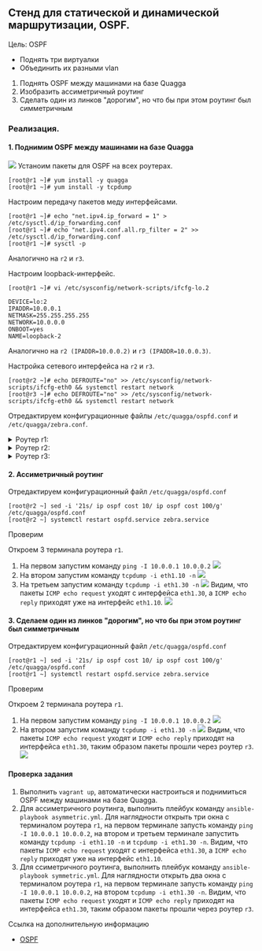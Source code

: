 ## Стенд для статической и динамической маршрутизации, OSPF.

Цель: OSPF
- Поднять три виртуалки
- Объединить их разными vlan
1. Поднять OSPF между машинами на базе Quagga
2. Изобразить ассиметричный роутинг
3. Сделать один из линков "дорогим", но что бы при этом роутинг был симметричным


### Реализация.

#### 1. Поднимим OSPF между машинами на базе Quagga
![](topology.jpeg)
Устаноим пакеты для OSPF на всех роутерах.
```
[root@r1 ~]# yum install -y quagga
[root@r1 ~]# yum install -y tcpdump
```

Настроим передачу пакетов меду интерфейсами.
```
[root@r1 ~]# echo "net.ipv4.ip_forward = 1" > /etc/sysctl.d/ip_forwarding.conf
[root@r1 ~]# echo "net.ipv4.conf.all.rp_filter = 2" >> /etc/sysctl.d/ip_forwarding.conf
[root@r1 ~]# sysctl -p
```
Аналогично на `r2` и `r3`.

Настроим loopback-интерфейс.
```
[root@r1 ~]# vi /etc/sysconfig/network-scripts/ifcfg-lo.2
```
```
DEVICE=lo:2
IPADDR=10.0.0.1
NETMASK=255.255.255.255
NETWORK=10.0.0.0
ONBOOT=yes
NAME=loopback-2
```
Аналогично на `r2 (IPADDR=10.0.0.2)` и `r3 (IPADDR=10.0.0.3)`.

Настройка сетевого интерфейса на `r2` и `r3`.
```
[root@r2 ~]# echo DEFROUTE="no" >> /etc/sysconfig/network-scripts/ifcfg-eth0 && systemctl restart network
[root@r3 ~]# echo DEFROUTE="no" >> /etc/sysconfig/network-scripts/ifcfg-eth0 && systemctl restart network
```
Отредактируем конфигурационные файлы `/etc/quagga/ospfd.conf` и `/etc/quagga/zebra.conf`.

<details>
  <summary>Роутер r1:</summary>

```
[root@r1 ~] vi /etc/quagga/ospfd.conf
! -*- ospf -*-
!
! OSPFd sample configuration file
!
!
!
log stdout
log file /var/log/quagga/ospfd.log
!
!
interface eth0
!
interface eth1
!
interface eth1.10
 ip ospf cost 10
 ip ospf hello-interval 3
 ip ospf dead-interval 10
!
interface eth1.30
 ip ospf cost 10
 ip ospf hello-interval 3
 ip ospf dead-interval 10
!
interface lo
!
router ospf
 ospf router-id 10.0.0.1
 network 10.0.0.1/32 area 1
 network 10.10.1.0/30 area 0
 network 10.10.3.0/30 area 0
 default-information originate
!
line vty
!
```

```
[root@r1 ~] vi /etc/quagga/zebra.conf
! -*- zebra -*-
!
! zebra sample configuration file
!
! $Id: zebra.conf.sample,v 1.1 2002/12/13 20:15:30 paul Exp $
!
hostname r1
!
interface eth0
 ipv6 nd suppress-ra
!
interface eth1
 ipv6 nd suppress-ra
!
interface lo
!
ip forwarding
!
log file /var/log/quagga/zebra.log
!
line vty
!
```
```
[root@r1 ~] systemctl restart ospfd.service zebra.service
```

</details>

<details>
  <summary>Роутер r2:</summary>

```
[root@r2 ~] vi /etc/quagga/ospfd.conf
! -*- ospf -*-
!
! OSPFd sample configuration file
!
!
!
log stdout
log file /var/log/quagga/ospfd.log
!
!
interface eth0
!
interface eth1
!
interface eth1.20
 ip ospf cost 10
 ip ospf hello-interval 3
 ip ospf dead-interval 10
!
interface eth1.10
 ip ospf cost 10
 ip ospf hello-interval 3
 ip ospf dead-interval 10
!
interface lo
!
router ospf
 ospf router-id 10.0.0.2
 network 10.0.0.2/32 area 1
 network 10.10.2.0/30 area 0
 network 10.10.1.0/30 area 0
 default-information originate
!
line vty
!
```

```
[root@r2 ~] vi /etc/quagga/zebra.conf
! -*- zebra -*-
!
! zebra sample configuration file
!
! $Id: zebra.conf.sample,v 1.1 2002/12/13 20:15:30 paul Exp $
!
hostname r2
!
interface eth0
 ipv6 nd suppress-ra
!
interface eth1
 ipv6 nd suppress-ra
!
interface lo
!
ip forwarding
!
log file /var/log/quagga/zebra.log
!
line vty
!
```
```
[root@r2 ~] systemctl restart ospfd.service zebra.service
```
</details>


<details>
  <summary>Роутер r3:</summary>

```
[root@r3 ~] vi /etc/quagga/ospfd.conf
! -*- ospf -*-
!
! OSPFd sample configuration file
!
!
!
log stdout
log file /var/log/quagga/ospfd.log
!
!
interface eth0
!
interface eth1
!
interface eth1.30
 ip ospf cost 10
 ip ospf hello-interval 3
 ip ospf dead-interval 10
!
interface eth1.20
 ip ospf cost 10
 ip ospf hello-interval 3
 ip ospf dead-interval 10
!
interface lo
!
router ospf
 ospf router-id 10.0.0.3
 network 10.0.0.3/32 area 1
 network 10.10.3.0/30 area 0
 network 10.10.2.0/30 area 0
 default-information originate
!
line vty
!
```

```
[root@r3 ~] vi /etc/quagga/zebra.conf
! -*- zebra -*-
!
! zebra sample configuration file
!
! $Id: zebra.conf.sample,v 1.1 2002/12/13 20:15:30 paul Exp $
!
hostname r3
!
interface eth0
 ipv6 nd suppress-ra
!
interface eth1
 ipv6 nd suppress-ra
!
interface lo
!
ip forwarding
!
log file /var/log/quagga/zebra.log
!
line vty
!
```
```
[root@r3 ~] systemctl restart ospfd.service zebra.service
```
</details>

#### 2. Ассиметричный роутинг
Отредактируем конфигурационный файл `/etc/quagga/ospfd.conf`

```
[root@r2 ~] sed -i '21s/ ip ospf cost 10/ ip ospf cost 100/g' /etc/quagga/ospfd.conf
[root@r2 ~] systemctl restart ospfd.service zebra.service
```
Проверим

Откроем 3 терминала роутера `r1`.
1. На первом запустим команду `ping -I 10.0.0.1 10.0.0.2`
![](screenshots/1.png)
2. На втором запустим команду `tcpdump -i eth1.10 -n`
![](screenshots/2.png)
3. На третьем запустим команду `tcpdump -i eth1.30 -n`
![](screenshots/3.png)
Видим, что пакеты `ICMP echo request` уходят с интерфейса `eth1.30`, а `ICMP echo reply` приходят уже на интерфейс `eth1.10`.
![](topology1.jpeg)

#### 3. Сделаем один из линков "дорогим", но что бы при этом роутинг был симметричным

Отредактируем конфигурационный файл `/etc/quagga/ospfd.conf`

```
[root@r1 ~] sed -i '21s/ ip ospf cost 10/ ip ospf cost 100/g' /etc/quagga/ospfd.conf
[root@r1 ~] systemctl restart ospfd.service zebra.service
```
Проверим

Откроем 2 терминала роутера `r1`.
1. На первом запустим команду `ping -I 10.0.0.1 10.0.0.2`
![](screenshots/4.png)
2. На втором запустим команду `tcpdump -i eth1.30 -n`
![](screenshots/5.png)
Видим, что пакеты `ICMP echo request` уходят и `ICMP echo reply` приходят на интерфейса `eth1.30`, таким образом пакеты прошли через роутер `r3`.
![](topology2.jpeg)

#### Проверка задания

1. Выполнить `vagrant up`, автоматически настроиться и поднимиться OSPF между машинами на базе Quagga.
2. Для ассиметричного роутинга, выполнить плейбук команду `ansible-playbook asymmetric.yml`. Для наглядности открыть три окна с терминалом роутера `r1`, на первом терминале запусть команду `ping -I 10.0.0.1 10.0.0.2`, на втором и третьем терминале запустить команду `tcpdump -i eth1.10 -n` и `tcpdump -i eth1.30 -n`. Видим, что пакеты `ICMP echo request` уходят с интерфейса `eth1.30`, а `ICMP echo reply` приходят уже на интерфейс `eth1.10`.
3. Для ссиметричного роутинга, выполнить плейбук команду `ansible-playbook symmetric.yml`. Для наглядности открыть два окна с терминалом роутера `r1`, на первом терминале запусть команду `ping -I 10.0.0.1 10.0.0.2`, на втором `tcpdump -i eth1.30 -n`. Видим, что пакеты `ICMP echo request` уходят и `ICMP echo reply` приходят на интерфейса `eth1.30`, таким образом пакеты прошли через роутер `r3`.

Ссылка на дополнительную информацию
- [OSPF](https://easy-network.ru/51-urok-31.html)
